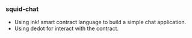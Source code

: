 ### squid-chat 

- Using ink! smart contract language to build a simple chat application.
- Using dedot for interact with the contract.

